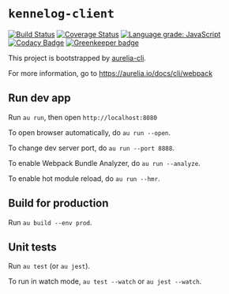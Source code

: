 # `kennelog-client`

[![Build Status](https://travis-ci.com/roris/kennelog-client.svg?branch=master)](https://travis-ci.com/roris/kennelog-client)
[![Coverage Status](https://coveralls.io/repos/github/roris/kennelog-client/badge.svg?branch=master)](https://coveralls.io/github/roris/kennelog-client?branch=master)
[![Language grade: JavaScript](https://img.shields.io/lgtm/grade/javascript/g/roris/kennelog-client.svg?logo=lgtm&logoWidth=18)](https://lgtm.com/projects/g/roris/kennelog-client/context:javascript)
[![Codacy Badge](https://api.codacy.com/project/badge/Grade/82f1c450d58c40b88fde7ba6f899a479)](https://app.codacy.com/app/roris/kennelog-client?utm_source=github.com&utm_medium=referral&utm_content=roris/kennelog-client&utm_campaign=Badge_Grade_Dashboard)
[![Greenkeeper badge](https://badges.greenkeeper.io/roris/kennelog-client.svg)](https://greenkeeper.io/)

This project is bootstrapped by [aurelia-cli](https://github.com/aurelia/cli).

For more information, go to https://aurelia.io/docs/cli/webpack

## Run dev app

Run `au run`, then open `http://localhost:8080`

To open browser automatically, do `au run --open`.

To change dev server port, do `au run --port 8888`.

To enable Webpack Bundle Analyzer, do `au run --analyze`.

To enable hot module reload, do `au run --hmr`.

## Build for production

Run `au build --env prod`.

## Unit tests

Run `au test` (or `au jest`).

To run in watch mode, `au test --watch` or `au jest --watch`.
